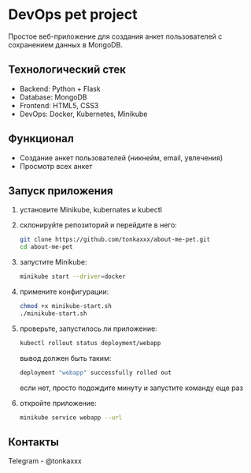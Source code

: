# DevOps pet project

Простое веб-приложение для создания анкет пользователей с сохранением данных в MongoDB.

## Технологический стек

- Backend: Python + Flask
- Database: MongoDB
- Frontend: HTML5, CSS3
- DevOps: Docker, Kubernetes, Minikube 

## Функционал

- Создание анкет пользователей (никнейм, email, увлечения)
- Просмотр всех анкет

## Запуск приложения

1. установите Minikube, kubernates и kubectl

2. склонируйте репозиторий и перейдите в него:
   ```bash
   git clone https://github.com/tonkaxxx/about-me-pet.git
   cd about-me-pet
   ```

3. запустите Minikube:
   ```bash
   minikube start --driver=docker
   ```

4. примените конфигурации:
   ```bash
   chmod +x minikube-start.sh
   ./minikube-start.sh
   ```

5. проверьте, запустилось ли приложение:
   ```bash
   kubectl rollout status deployment/webapp
   ```
   вывод должен быть таким:
   ```bash
   deployment "webapp" successfully rolled out
   ```
   если нет, просто подождите минуту и запустите команду еще раз
   
6. откройте приложение:
   ```bash
   minikube service webapp --url
   ```

## Контакты

Telegram - @tonkaxxx


